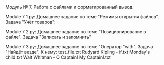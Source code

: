 Модуль № 7. Работа с файлами и форматированный вывод.

Module 7 1.py: Домашнее задание по теме "Режимы открытия файлов". Задача "Учёт товаров":

Module 7 2.py: Домашнее задание по теме "Позиционирование в файле". Задача "Записать и запомнить"

Module 7 3.py: Домашнее задание по теме "Оператор "with". Задача "Найдёт везде". К нему:
               test_file.txt
               Rudyard Kipling - if.txt
               Monday's child.txt
               Walt Whitman - O Captain! My Captain!.txt


